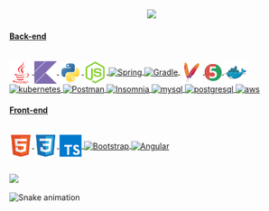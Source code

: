 ##
<div align="center">
  <a href="https://github.com/giovanni-cerqueira">
  <img height="180em" src="https://github-readme-stats.vercel.app/api/top-langs/?username=giovanni-cerqueira&layout=compact&langs_count=7&theme=dracula"/>
</div>
<h4>Back-end</h4>
<div style="display: inline_block"><br>
  <img align="center" title="java" alt="Java" height="40" width="40" src="https://raw.githubusercontent.com/devicons/devicon/master/icons/java/java-plain.svg">
  <img align="center" title="kotlin" alt="Kotlin" height="40" width="40" src="https://raw.githubusercontent.com/devicons/devicon/master/icons/kotlin/kotlin-plain.svg">
  <img align="center" title="pyhton" alt="Python" height="40" width="40" src="https://raw.githubusercontent.com/devicons/devicon/master/icons/python/python-original.svg">
  <img align="center" title="nodejs" alt="nodejs" height="40" width="40" src="https://raw.githubusercontent.com/devicons/devicon/master/icons/nodejs/nodejs-original.svg">
  <img align="center" title="Spring Boot" alt="Spring" height="40" width="40" src="https://www.vectorlogo.zone/logos/springio/springio-icon.svg">
  <img src="https://www.vectorlogo.zone/logos/gradle/gradle-ar21.svg" alt="Gradle" title="Gradle" align="center" height="40" width="80">
  <img src="Logos-Conhecimentos/Maven.png" alt="Maven" title="Maven" align="center" height="40" width="40">
  <img src="Logos-Conhecimentos/Junit.png" alt="Junit" title="Junit" align="center" height="30" width="30">
  <img align="center" title="Docker" alt="docker" height="40" width="40" src="https://raw.githubusercontent.com/devicons/devicon/master/icons/docker/docker-original.svg">
  <img align="center" title="Kubernetes" alt="kubernetes" height="40" width="40" src="https://www.vectorlogo.zone/logos/kubernetes/kubernetes-icon.svg">
  <img src="https://www.vectorlogo.zone/logos/getpostman/getpostman-icon.svg" alt="Postman" title="Postman" align="center" height="40" width="40">
  <img src="https://github.com/get-icon/geticon/blob/master/icons/insomnia.svg" alt="Insomnia" title="Insomnia" align="center" height="40" width="40">
  <img align="center" title="Mysql" alt="mysql" height="80" width="80" src="https://www.vectorlogo.zone/logos/mysql/mysql-ar21.svg">
  <img align="center" title="Postgresql" alt="postgresql" height="30" width="30" src="https://icongr.am/devicon/postgresql-original.svg?size=128&color=currentColor">
  <img align="center" title="AWS" alt="aws" height="40" width="40" src="https://www.vectorlogo.zone/logos/amazon/amazon-tile.svg">
<br>
  <h4>Front-end</h4>
<br>
  <img align="center" alt="HTML" height="40" width="40" src="https://raw.githubusercontent.com/devicons/devicon/master/icons/html5/html5-original.svg">
  <img align="center" alt="CSS" height="40" width="40" src="https://raw.githubusercontent.com/devicons/devicon/master/icons/css3/css3-original.svg">
  <img align="center" alt="Ts" height="40" width="40" src="https://raw.githubusercontent.com/devicons/devicon/master/icons/typescript/typescript-plain.svg">
  <img align="center" alt="Bootstrap" height="40" width="40" src="https://upload.vectorlogo.zone/logos/getbootstrap/images/987f8f6c-263a-47b1-a85d-853cfca215d9.svg">
  <img align="center" alt="Angular" height="40" width="40" src="https://www.vectorlogo.zone/logos/angular/angular-icon.svg">
</div>
  
  ##
 
<div> 
  <a href="https://www.linkedin.com/in/giovannicerqueira" target="_blank"><img src="https://img.shields.io/badge/-LinkedIn-%230077B5?style=for-the-badge&logo=linkedin&logoColor=white" target="_blank"></a> 
 
  ![Snake animation](https://github.com/giovanni-cerqueira/rafaballerini/blob/output/github-contribution-grid-snake.svg)
 
</div>
